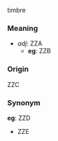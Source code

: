 timbre
### Meaning
+ _adj_: ZZA
    + __eg__: ZZB

### Origin

ZZC

### Synonym

__eg__: ZZD

+ ZZE


